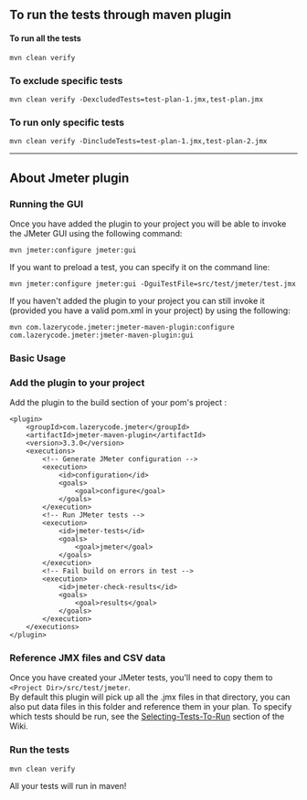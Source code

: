 ## To run the tests through maven plugin

#### To run all the tests
```
mvn clean verify
```

### To exclude specific tests
```
mvn clean verify -DexcludedTests=test-plan-1.jmx,test-plan.jmx
```

### To run only specific tests
```
mvn clean verify -DincludeTests=test-plan-1.jmx,test-plan-2.jmx
```

----
## About Jmeter plugin

### Running the GUI

Once you have added the plugin to your project you will be able to invoke the JMeter GUI using the following command:

```
mvn jmeter:configure jmeter:gui
```

If you want to preload a test, you can specify it on the command line:

```
mvn jmeter:configure jmeter:gui -DguiTestFile=src/test/jmeter/test.jmx
```

If you haven't added the plugin to your project you can still invoke it (provided you have a valid pom.xml in your project) by using the following:

```
mvn com.lazerycode.jmeter:jmeter-maven-plugin:configure com.lazerycode.jmeter:jmeter-maven-plugin:gui
```

### Basic Usage


### Add the plugin to your project

Add the plugin to the build section of your pom's project :

```
<plugin>
    <groupId>com.lazerycode.jmeter</groupId>
    <artifactId>jmeter-maven-plugin</artifactId>
    <version>3.3.0</version>
    <executions>
        <!-- Generate JMeter configuration -->
        <execution>
            <id>configuration</id>
            <goals>
                <goal>configure</goal>
            </goals>
        </execution>
        <!-- Run JMeter tests -->
        <execution>
            <id>jmeter-tests</id>
            <goals>
                <goal>jmeter</goal>
            </goals>
        </execution>
        <!-- Fail build on errors in test -->
        <execution>
            <id>jmeter-check-results</id>
            <goals>
                <goal>results</goal>
            </goals>
        </execution>
    </executions>
</plugin>
```

### Reference JMX files and CSV data

Once you have created your JMeter tests, you'll need to copy them to `<Project Dir>/src/test/jmeter`.  
By default this plugin will pick up all the .jmx files in that directory, you can also put data files in this folder and reference them in your plan.
To specify which tests should be run, see the [Selecting-Tests-To-Run](https://github.com/jmeter-maven-plugin/jmeter-maven-plugin/wiki/Selecting-Tests-To-Run#2) section of the Wiki.

### Run the tests

```
mvn clean verify
```

All your tests will run in maven!